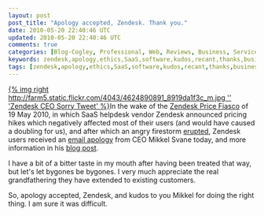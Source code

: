 ```yaml
---           
layout: post
post_title: "Apology accepted, Zendesk. Thank you."
date: 2010-05-20 22:40:46 UTC
updated: 2010-05-20 22:40:46 UTC
comments: true
categories: [Blog-Cogley, Professional, Web, Reviews, Business, Service]
keywords: zendesk,apology,ethics,SaaS,software,kudos,recant,thanks,business
tags: [zendesk,apology,ethics,SaaS,software,kudos,recant,thanks,business]
---
```

 


[{% img right http://farm5.static.flickr.com/4043/4624890891_8919da1f3c_m.jpg '' 'Zendesk CEO Sorry Tweet' %}](http://www.flickr.com/photos/81796435@N00/4624890891 "View 'Zendesk CEO Sorry Tweet' on Flickr.com")In the wake of the [Zendesk Price Fiasco](http://rick.cogley.info/blog/index.php?id=376560998858713850) of 19 May 2010, in which SaaS helpdesk vendor Zendesk announced pricing hikes which negatively affected most of their users (and would have caused a doubling for us), and after which an angry firestorm [erupted](https://support.zendesk.com/entries/174769), Zendesk users received an [email apology](https://wiki.esolia.net/groups/esoliapublic/wiki/d6924/attachments/a180a/Zendesk-Pricing-Update-20100521.pdf) from CEO Mikkel Svane today, and more information in his [blog post](https://wiki.esolia.net/groups/esoliapublic/wiki/d6924/attachments/883dc/Zendesk-Blog-Sorry-%20We-Messed-Up-20100521.pdf).




I have a bit of a bitter taste in my mouth after having been treated that way, but let's let bygones be bygones. I very much appreciate the real grandfathering they have extended to existing customers.  




So, apology accepted, Zendesk, and kudos to you Mikkel for doing the right thing. I am sure it was difficult. 


